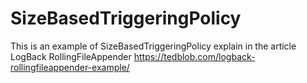 # SizeBasedTriggeringPolicy

This is an example of SizeBasedTriggeringPolicy explain in the article LogBack RollingFileAppender
https://tedblob.com/logback-rollingfileappender-example/
